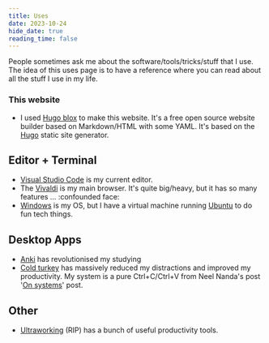 ```yaml
---
title: Uses
date: 2023-10-24
hide_date: true
reading_time: false
---
```


People sometimes ask me about the software/tools/tricks/stuff that I use. The idea of this uses page is to have a reference where you can read about all the stuff I use in my life.

### This website

- I used [Hugo blox](https://hugoblox.com) to make this website. It's a free open source website builder based on Markdown/HTML with some YAML. It's based on the [Hugo](https://gohugo.io) static site generator.

## Editor + Terminal

- [Visual Studio Code](https://code.visualstudio.com/) is my current editor. 
- The [Vivaldi](https://vivaldi.com) is my main browser. It's quite big/heavy, but it has so many features ... :confounded face:
- [Windows](https://www.microsoft.com/es-es/windows?r=1) is my OS, but I have a virtual machine running [Ubuntu](https://ubuntu.com) to do fun tech things.

## Desktop Apps

- [Anki](https://apps.ankiweb.net) has revolutionised my studying
- [Cold turkey](https://getcoldturkey.com) has massively reduced my distractions and improved my productivity. My system is a pure  Ctrl+C/Ctrl+V from Neel Nanda's post '[On systems](https://www.neelnanda.io/blog/mini-blog-post-19-on-systems-living-a-life-of-zero-willpower)' post.

## Other

- [Ultraworking](https://www.ultraworking.com) (RIP) has a bunch of useful productivity tools.